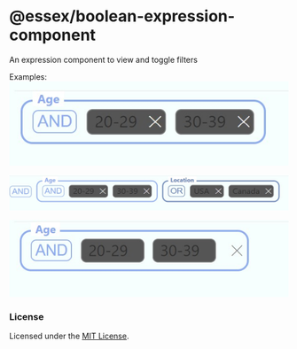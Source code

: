 # @essex/boolean-expression-component

An expression component to view and toggle filters

Examples:
![component in action](./images/two_clauses.jpg)

![component in action](./images/two_attributes.jpg)

![component in action](./images/group_dismiss.jpg)

### License

Licensed under the [MIT License](../../LICENSE).
